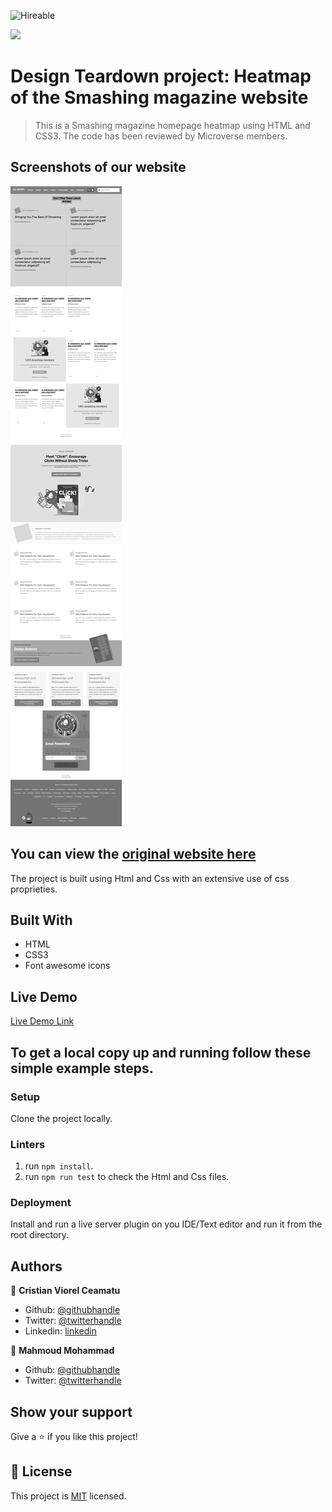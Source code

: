 ![Hireable](https://img.shields.io/badge/Hireable-yes-success)

![](https://img.shields.io/badge/-Microverse%20projects-blueviolet)
# Design Teardown project: Heatmap of the Smashing magazine website

> This is a Smashing magazine homepage heatmap using HTML and CSS3. The code has been reviewed by Microverse members.

## Screenshots of our website

![screenshot](./.github/app-screenshot.png)

## You can view the [original website here](https://www.smashingmagazine.com/)

The project is built using Html and Css with an extensive use of css proprieties.

## Built With

- HTML
- CSS3
- Font awesome icons

## Live Demo

[Live Demo Link](https://rawcdn.githack.com/cristianCeamatu/microverse-smashing-magazine/074096e3dda3096b49a0f59aa6e472b6ce29e8af/index.html)

## To get a local copy up and running follow these simple example steps.

### Setup

Clone the project locally.

### Linters

1. run `npm install`.
2. run `npm run test` to check the Html and Css files.

### Deployment

Install and run a live server plugin on you IDE/Text editor and run it from the root directory.

## Authors

👤 **Cristian Viorel Ceamatu**

- Github: [@githubhandle](https://github.com/cristianCeamatu)
- Twitter: [@twitterhandle](https://twitter.com/CeamatuV)
- Linkedin: [linkedin](https://www.linkedin.com/in/ceamatu-cristian-viorel-7a5469136/)

👤 **Mahmoud Mohammad**

- Github: [@githubhandle](https://github.com/mahmoud717)
- Twitter: [@twitterhandle](https://twitter.com/mahmoud26369406)

## Show your support

Give a ⭐️ if you like this project!

## 📝 License

This project is [MIT](lic.url) licensed.
